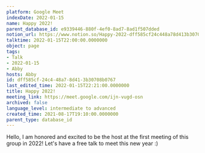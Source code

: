 ```yaml
---
platform: Google Meet
indexDate: 2022-01-15
name: Happy 2022!
parent_database_id: e9339446-880f-4ef0-8ad7-8ad1f507dded
notion_url: https://www.notion.so/Happy-2022-dff585cf24c448a78d413b30708b0767
talktime: 2022-01-15T22:00:00.0000000
object: page
tags:
- Talk
- 2022-01-15
- Abby
hosts: Abby
id: dff585cf-24c4-48a7-8d41-3b30708b0767
last_edited_time: 2022-01-15T22:21:00.0000000
title: Happy 2022!
meeting_link: https://meet.google.com/ijn-vugd-osn
archived: false
language_level: intermediate to advanced
created_time: 2021-08-17T19:10:00.0000000
parent_type: database_id
---
```


Hello, I am honored and excited to be the host at the first meeting of this group in 2022! Let's have a free talk to meet this new year :)





